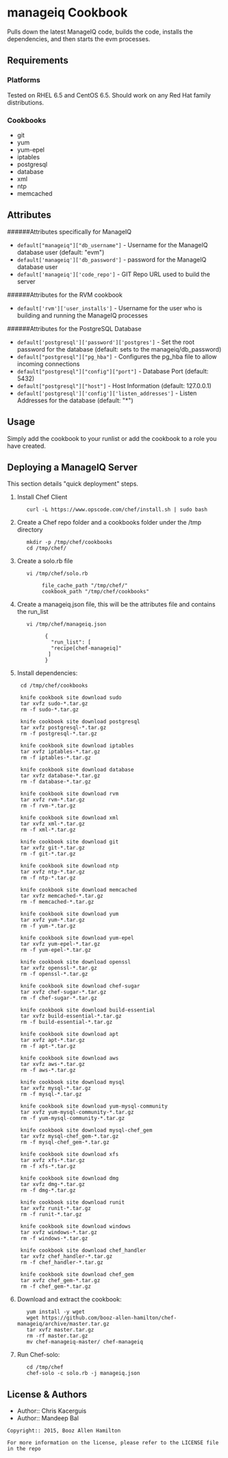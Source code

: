 manageiq Cookbook
=================
Pulls down the latest ManageIQ code, builds the code, installs the dependencies, and then starts the evm processes.

Requirements
------------
### Platforms
Tested on RHEL 6.5 and CentOS 6.5. Should work on any Red Hat family distributions.

### Cookbooks
- git
- yum
- yum-epel
- iptables
- postgresql
- database
- xml
- ntp
- memcached

Attributes
----------
######Attributes specifically for ManageIQ
- `default["manageiq"]["db_username"]` - Username for the ManageIQ database user (default: "evm")
- `default['manageiq']['db_password']` - password for the ManageIQ database user
- `default['manageiq']['code_repo']` - GIT Repo URL used to build the server

######Attributes for the RVM cookbook
- `default['rvm']['user_installs']` - Username for the user who is building and running the ManageIQ processes

######Attributes for the PostgreSQL Database
- `default['postgresql']['password']['postgres']` - Set the root password for the database (default: sets to the manageiq/db_password)
- `default["postgresql"]["pg_hba"]` - Configures the pg_hba file to allow incoming connections
- `default["postgresql"]["config"]["port"]` - Database Port (default: 5432)
- `default["postgresql"]["host"]` - Host Information (default: 127.0.0.1)
- `default['postgresql']['config']['listen_addresses']` - Listen Addresses for the database (default: "*")

Usage
-----
Simply add the cookbook to your runlist or add the cookbook to a role you have created.


Deploying a ManageIQ Server
-----------
This section details "quick deployment" steps.

1. Install Chef Client


          curl -L https://www.opscode.com/chef/install.sh | sudo bash

2. Create a Chef repo folder and a cookbooks folder under the /tmp directory


          mkdir -p /tmp/chef/cookbooks
          cd /tmp/chef/

3. Create a solo.rb file


          vi /tmp/chef/solo.rb
         
               file_cache_path "/tmp/chef/"
               cookbook_path "/tmp/chef/cookbooks"

4. Create a manageiq.json file, this will be the attributes file and contains the run_list


          vi /tmp/chef/manageiq.json
        
                {
                  "run_list": [
                  "recipe[chef-manageiq]"
                 ]
                }


4. Install dependencies:

        cd /tmp/chef/cookbooks
        
        knife cookbook site download sudo
        tar xvfz sudo-*.tar.gz
        rm -f sudo-*.tar.gz        
        
        knife cookbook site download postgresql
        tar xvfz postgresql-*.tar.gz
        rm -f postgresql-*.tar.gz
         
        knife cookbook site download iptables
        tar xvfz iptables-*.tar.gz
        rm -f iptables-*.tar.gz
         
        knife cookbook site download database
        tar xvfz database-*.tar.gz
        rm -f database-*.tar.gz
         
        knife cookbook site download rvm
        tar xvfz rvm-*.tar.gz
        rm -f rvm-*.tar.gz
         
        knife cookbook site download xml
        tar xvfz xml-*.tar.gz
        rm -f xml-*.tar.gz
         
        knife cookbook site download git
        tar xvfz git-*.tar.gz
        rm -f git-*.tar.gz
         
        knife cookbook site download ntp
        tar xvfz ntp-*.tar.gz
        rm -f ntp-*.tar.gz
         
        knife cookbook site download memcached
        tar xvfz memcached-*.tar.gz
        rm -f memcached-*.tar.gz
         
        knife cookbook site download yum
        tar xvfz yum-*.tar.gz
        rm -f yum-*.tar.gz
             
        knife cookbook site download yum-epel
        tar xvfz yum-epel-*.tar.gz
        rm -f yum-epel-*.tar.gz
         
        knife cookbook site download openssl
        tar xvfz openssl-*.tar.gz
        rm -f openssl-*.tar.gz
         
        knife cookbook site download chef-sugar
        tar xvfz chef-sugar-*.tar.gz
        rm -f chef-sugar-*.tar.gz
         
        knife cookbook site download build-essential
        tar xvfz build-essential-*.tar.gz
        rm -f build-essential-*.tar.gz
        
        knife cookbook site download apt
        tar xvfz apt-*.tar.gz
        rm -f apt-*.tar.gz

        knife cookbook site download aws
        tar xvfz aws-*.tar.gz
        rm -f aws-*.tar.gz

        knife cookbook site download mysql
        tar xvfz mysql-*.tar.gz
        rm -f mysql-*.tar.gz
        
        knife cookbook site download yum-mysql-community
        tar xvfz yum-mysql-community-*.tar.gz
        rm -f yum-mysql-community-*.tar.gz

        knife cookbook site download mysql-chef_gem
        tar xvfz mysql-chef_gem-*.tar.gz
        rm -f mysql-chef_gem-*.tar.gz

        knife cookbook site download xfs
        tar xvfz xfs-*.tar.gz
        rm -f xfs-*.tar.gz

        knife cookbook site download dmg
        tar xvfz dmg-*.tar.gz
        rm -f dmg-*.tar.gz

        knife cookbook site download runit
        tar xvfz runit-*.tar.gz
        rm -f runit-*.tar.gz
        
        knife cookbook site download windows
        tar xvfz windows-*.tar.gz
        rm -f windows-*.tar.gz     
        
        knife cookbook site download chef_handler
        tar xvfz chef_handler-*.tar.gz
        rm -f chef_handler-*.tar.gz        
        
        knife cookbook site download chef_gem
        tar xvfz chef_gem-*.tar.gz
        rm -f chef_gem-*.tar.gz    
        
6. Download and extract the cookbook:

          yum install -y wget
          wget https://github.com/booz-allen-hamilton/chef-manageiq/archive/master.tar.gz
          tar xvfz master.tar.gz 
          rm -rf master.tar.gz 
          mv chef-manageiq-master/ chef-manageiq
    
7. Run Chef-solo:

          cd /tmp/chef
          chef-solo -c solo.rb -j manageiq.json

License & Authors
-----------------
- Author:: Chris Kacerguis
- Author:: Mandeep Bal

```text
Copyright:: 2015, Booz Allen Hamilton

For more information on the license, please refer to the LICENSE file in the repo
```
